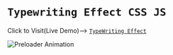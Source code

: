 # ``` Typewriting Effect CSS JS ```

Click to Visit(Live Demo)--> <a href="https://intrepid-ishan.github.io/Typewriting-Effect/cool.html">``` TypeWriting Effect ```</a> 

![Preloader Animation](https://github.com/intrepid-ishan/Preloader-Animation/blob/master/gif/preloader_animation.gif)
